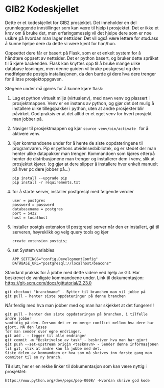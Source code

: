 # GIB2 Kodeskjellet
Dette er et kodeskjellet for GIB2 prosjektet. Det inneholder en del grunnleggende innstillinger
som kan være til hjelp i prosjektet. Det er ikke et krav om å bruke det, men erfaringsmessig vil det hjelpe
dere som er noe usikre på hvordan man lager nettsider. Det vil også være lettere for stud.ass å kunne hjelpe 
dere da dette vi være kjent for han/hun.

Oppsettet dere får er basert på Flask, som er et enkelt system for å håndtere oppsett av nettsider. Det
er python basert, og bruker dette språket til å kjøre backenden. Flask kan knyttes opp til å bruke mange 
ulike database løsninger, men denne guiden vil bruke postgresql og den medfølgende postgis
installasjonen, da den burde gi dere hva dere trenger for å løse prosjektoppgaven.

Stegene under må gjøres for å kunne kjøre flask:

1. Lag et python virtuelt miljø (virtualenv), med navn venv og plassert i prosjektmappen. Venv er en instans av python, 
og gjør det det mulig å installere ulike tillegspakker i python, uten at andre prosjekter
blir påvirket. God praksis er at det alltid er et eget venv for hvert prosjekt man jobber på.

2. Naviger til prosjektmappen og kjør ```source venv/bin/activate ```  for å aktivere venv.

3. Kjør kommandoene under for å hente de siste oppdateringene til programvaren. Pip er pythons
utvidelsesbibliotek, og er stedet der man henter ulike datapakker man trenger. Kommandoen som kjøres etterpå
henter de distribusjonene man trenger og installerer dem i venv, slik at prosjektet kjører. (og gjør at dere slipper 
å installere hver enkelt manuelt på hver pc dere jobber på...)
    ```
    pip install --upgrade pip
    pip install -r requirements.txt
    ```


4. for å starte server, installer postgresql med følgende verdier
    ``` 
    user = postgres
    password = password
    databasename = postgres
    port = 5432
    host = localhost
    ```
5. Installer postgis extension til postgresql server
når den er installert, gå til serveren, høyreklikk og velg query tools og kjør
    ```
    create extension postgis;
    ```

6. set System variables
    ``` 
    APP_SETTINGS="config.DevelopmentConfig"
    DATABASE_URL="postgresql://localhost/beacons"
    
    ```
Standard praksis for å jobbe med dette videre ved hjelp av Git. Har beskrevet de vanligste kommandoene under.
Link til dokumentasjon: https://git-scm.com/docs/gittutorial/2.23.0
```
git checkout "branchname" - Bytter til branchen man vil jobbe på
git pull - henter siste oppdateringer på denne branchen
```
Når ferdig med hva man jobber med og man har skjekket at det fungerer!!
```
git pull - henter den siste oppdateringen på branchen, i tilfelle andre jobber 
samtidig på den. Dersom det er en merge conflict mellom hva dere har gjort, MÅ den løses
før man sender over egne endringer.
git add . - legger til alle endringer
git commit -m "Beskrivelse av task" - beskriver hva man har gjort
git push --set-upstream origin <tasknavn> - Sender denne informasjonen til git, slik at andre kan få jobbe med det. 
Siste delen av kommandoen er hva som må skrives inn første gang man commiter til en ny branch.
```

Til slutt, her er en rekke linker til dokumentasjon som kan være nyttig i prosjektet:

```
https://www.python.org/dev/peps/pep-0008/ -Hvordan skrive god kode
```